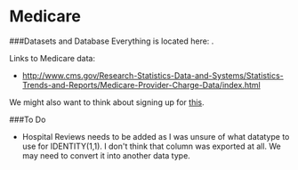 Medicare
========

###Datasets and Database
Everything is located here: [](https://www.dropbox.com/sh/d04g1l9rsuturap/AACsFY3kJcfwH7PfrOpfIrv2a?dl=0).

Links to Medicare data:

* http://www.cms.gov/Research-Statistics-Data-and-Systems/Statistics-Trends-and-Reports/Medicare-Provider-Charge-Data/index.html

We might also want to think about signing up for [this](http://www.hhsvizrisk.org/#about).


###To Do

* Hospital Reviews needs to be added as I was unsure of what datatype to use for IDENTITY(1,1). I don't think that column was exported at all. We may need to convert it into another data type.
